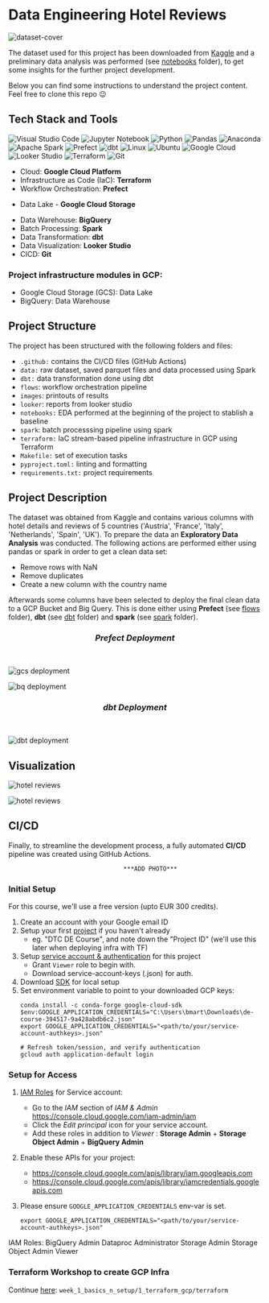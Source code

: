 # Data Engineering Hotel Reviews

![dataset-cover](https://github.com/benitomartin/templates/assets/116911431/88d28c42-a2c8-4632-90c5-f95b57bc0004)


The dataset used for this project has been downloaded from [Kaggle](https://www.kaggle.com/datasets/hellbuoy/car-price-prediction) and a preliminary data analysis was performed (see [notebooks](https://github.com/benitomartin/de-hotel-reviews/tree/main/notebooks) folder), to get some insights for the further project development.

Below you can find some instructions to understand the project content. Feel free to clone this repo :wink:

## Tech Stack and Tools

![Visual Studio Code](https://img.shields.io/badge/Visual%20Studio%20Code-0078d7.svg?style=for-the-badge&logo=visual-studio-code&logoColor=white)
![Jupyter Notebook](https://img.shields.io/badge/jupyter-%23FA0F00.svg?style=for-the-badge&logo=jupyter&logoColor=white)
![Python](https://img.shields.io/badge/python-3670A0?style=for-the-badge&logo=python&logoColor=ffdd54)
![Pandas](https://img.shields.io/badge/pandas-%23150458.svg?style=for-the-badge&logo=pandas&logoColor=white)
![Anaconda](https://img.shields.io/badge/Anaconda-%2344A833.svg?style=for-the-badge&logo=anaconda&logoColor=white)
![Apache Spark](https://img.shields.io/badge/Apache%20Spark-E25A1C.svg?style=for-the-badge&logo=Apache-Spark&logoColor=white)
![Prefect](https://img.shields.io/badge/Prefect-024DFD.svg?style=for-the-badge&logo=Prefect&logoColor=white)
![dbt](https://img.shields.io/badge/dbt-FF694B.svg?style=for-the-badge&logo=dbt&logoColor=white)
![Linux](https://img.shields.io/badge/Linux-FCC624?style=for-the-badge&logo=linux&logoColor=white)
![Ubuntu](https://img.shields.io/badge/Ubuntu-E95420?style=for-the-badge&logo=ubuntu&logoColor=white)
![Google Cloud](https://img.shields.io/badge/GoogleCloud-%234285F4.svg?style=for-the-badge&logo=google-cloud&logoColor=white)
![Looker Studio](https://img.shields.io/badge/Looker-4285F4.svg?style=for-the-badge&logo=Looker&logoColor=white)
![Terraform](https://img.shields.io/badge/terraform-%235835CC.svg?style=for-the-badge&logo=terraform&logoColor=white)
![Git](https://img.shields.io/badge/git-%23F05033.svg?style=for-the-badge&logo=git&logoColor=white)


* Cloud: **Google Cloud Platform**
* Infrastructure as Code (IaC): **Terraform**
* Workflow Orchestration: **Prefect**
- Data Lake - **Google Cloud Storage**
* Data Warehouse: **BigQuery**
* Batch Processing: **Spark**
* Data Transformation: **dbt**
* Data Visualization: **Looker Studio**
* CICD: **Git**

### Project infrastructure modules in GCP:
* Google Cloud Storage (GCS): Data Lake
* BigQuery: Data Warehouse


## Project Structure

The project has been structured with the following folders and files:

- `.github:` contains the CI/CD files (GitHub Actions)
- `data:` raw dataset, saved parquet files and data processed using Spark
- `dbt:` data transformation done using dbt
- `flows`: workflow orchestration pipeline
- `images`: printouts of results
- `looker`: reports from looker studio
- `notebooks:` EDA performed at the beginning of the project to stablish a baseline
- `spark`: batch processsing pipeline using spark 
- `terraform:` IaC stream-based pipeline infrastructure in GCP using Terraform
- `Makefile:` set of execution tasks
- `pyproject.toml:` linting and formatting
- `requirements.txt:` project requirements

## Project Description

The dataset was obtained from Kaggle and contains various columns with hotel details and reviews of 5 countries ('Austria', 'France', 'Italy', 'Netherlands', 'Spain', 'UK'). To prepare the data an **Exploratory Data Analysis** was conducted. The following actions are performed either using pandas or spark in order to get a clean data set:

- Remove rows with NaN
- Remove duplicates
- Create a new column with the country name

Afterwards some columns have been selected to deploy the final clean data to a GCP Bucket and Big Query. This is done either using **Prefect** (see [flows](https://github.com/benitomartin/de-hotel-reviews/tree/main/flows) folder), **dbt** (see [dbt](https://github.com/benitomartin/de-hotel-reviews/tree/main/dbt) folder) and **spark** (see [spark](https://github.com/benitomartin/de-hotel-reviews/tree/main/notebooks) folder).

<h3 align="center"><i>Prefect Deployment</i></h3>
&nbsp;

![gcs deployment](https://github.com/benitomartin/de-hotel-reviews/blob/main/images/etl_to_gcs%20flow.png)


![bq deployment](https://github.com/benitomartin/de-hotel-reviews/blob/main/images/etl_gcs_to_bq%20flow.png)


<h3 align="center"><i>dbt Deployment</i></h3>
&nbsp;

![dbt deployment](https://github.com/benitomartin/de-hotel-reviews/blob/main/images/dbt%20build%20production.png)

## Visualization

![hotel reviews](https://github.com/benitomartin/de-hotel-reviews/blob/main/images/Hotel%20Reviews.png)

![hotel reviews](https://github.com/benitomartin/de-hotel-reviews/blob/main/images/Hotel%20Reviews%20France.png)


## CI/CD
Finally, to streamline the development process, a fully automated **CI/CD** pipeline was created using GitHub Actions.


                                    ***ADD PHOTO***


### Initial Setup

For this course, we'll use a free version (upto EUR 300 credits). 

1. Create an account with your Google email ID 
2. Setup your first [project](https://console.cloud.google.com/) if you haven't already
    * eg. "DTC DE Course", and note down the "Project ID" (we'll use this later when deploying infra with TF)
3. Setup [service account & authentication](https://cloud.google.com/docs/authentication/getting-started) for this project
    * Grant `Viewer` role to begin with.
    * Download service-account-keys (.json) for auth.
4. Download [SDK](https://cloud.google.com/sdk/docs/quickstart) for local setup
5. Set environment variable to point to your downloaded GCP keys:
   ```shell
   conda install -c conda-forge google-cloud-sdk
   $env:GOOGLE_APPLICATION_CREDENTIALS="C:\Users\bmart\Downloads\de-course-394517-9a428abdb6c2.json"
   export GOOGLE_APPLICATION_CREDENTIALS="<path/to/your/service-account-authkeys>.json"
   
   # Refresh token/session, and verify authentication
   gcloud auth application-default login
   ```
   
### Setup for Access
 
1. [IAM Roles](https://cloud.google.com/storage/docs/access-control/iam-roles) for Service account:
   * Go to the *IAM* section of *IAM & Admin* https://console.cloud.google.com/iam-admin/iam
   * Click the *Edit principal* icon for your service account.
   * Add these roles in addition to *Viewer* : **Storage Admin** + **Storage Object Admin** + **BigQuery Admin**
   
2. Enable these APIs for your project:
   * https://console.cloud.google.com/apis/library/iam.googleapis.com
   * https://console.cloud.google.com/apis/library/iamcredentials.googleapis.com
   
3. Please ensure `GOOGLE_APPLICATION_CREDENTIALS` env-var is set.
   ```shell
   export GOOGLE_APPLICATION_CREDENTIALS="<path/to/your/service-account-authkeys>.json"
   ```
IAM Roles:
    BigQuery Admin
    Dataproc Administrator
    Storage Admin
    Storage Object Admin
    Viewer

### Terraform Workshop to create GCP Infra
Continue [here](./terraform): `week_1_basics_n_setup/1_terraform_gcp/terraform`

